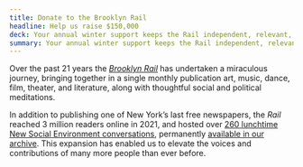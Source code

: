 ```yaml
---
title: Donate to the Brooklyn Rail
headline: Help us raise $150,000
deck: Your annual winter support keeps the Rail independent, relevant, and free
summary: Your annual winter support keeps the Rail independent, relevant, and free
---
```


Over the past 21 years the _[Brooklyn Rail](https://brooklynrail.org/)_ has undertaken a miraculous journey, bringing together in a single monthly publication art, music, dance, film, theater, and literature, along with thoughtful social and political meditations. 

In addition to publishing one of New York’s last free newspapers, the _Rail_ reached 3 million readers online in 2021, and hosted over [260 lunchtime New Social Environment conversations](https://brooklynrail.org/events), permanently [available in our archive](https://brooklynrail.org/events). This expansion has enabled us to elevate the voices and contributions of many more people than ever before.
